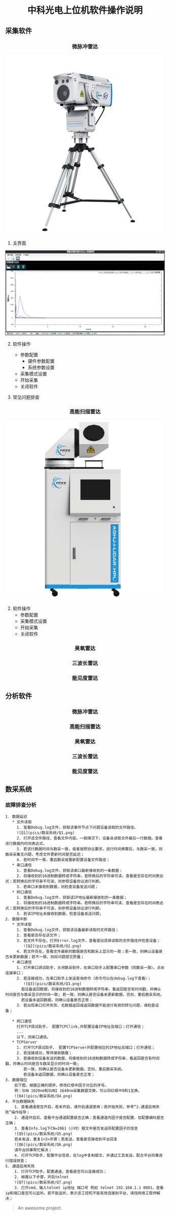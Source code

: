 # <center>中科光电上位机软件操作说明
## 采集软件
### <center>微脉冲雷达

<div align=center>
<img src="pics/微脉冲雷达.png"/>
</div>

1. 主界面 

![主界面](pics/微脉冲雷达/微脉冲雷达采集软件主界面.png)

2. 软件操作 
	* 参数配置
	   * 硬件参数配置
	   * 系统参数设置
	* 采集模式设置
	* 开始采集
	* 关闭软件
	
3. 常见问题排查 

### <center>高能扫描雷达

<div align=center>
<img src="pics/扫描雷达.png"/>
</div>

2. 软件操作 
	* 参数配置
	* 采集模式设置
	* 开始采集
	* 关闭软件
	
### <center>臭氧雷达
### <center>三波长雷达
### <center>能见度雷达
## 分析软件
### <center>微脉冲雷达
### <center>高能扫描雷达
### <center>臭氧雷达
### <center>三波长雷达
### <center>能见度雷达
## 数采系统
### 故障排查分析
	1. 数据延迟
	   * 文件读取
		 1. 查看Debug.log文件，获取该事件节点下问题设备读取的文件路径。  
		 ![Q1](pics/数采系统/Q1.png)
		 2. 打开该文件路径，查看文件内容。一般情况下，设备会读取文件最后一行数据。查看该行数据内时间表达式。
		 3. 若该行数据时间与数采一致，或者按照协议要求，进行时间换算后，与数采一致。则数采采集无问题，考虑文件更新时间是否延迟；
		 4. 若时间不一致，重启数采或重新配置设备文件路径；
	   * 串口通信
		 1. 查看Debug.log文件，获取该串口最新接收到的一条数据；
		 2. 将接收到的16进制数据转成字符串，若转换后的字符串可读，查看是否存在时间表达式；若转换后的字符串不可读，则参照设备协议进行判断。
		 3. 若串口未接收到数据，则检查设备发送问题；
	   * 网口通信
	     1. 查看Debug.log文件，获取该IP地址最新接收到的一条数据；
		 2. 将接收到的16进制数据转成字符串，若转换后的字符串可读，查看是否存在时间表达式；若转换后的字符串不可读，则参照设备协议进行判断。
		 3. 若该IP地址未接收到数据，检查设备发送问题;
	2. 数据中断
	   * 文件读取
	     1. 查看Debug.log文件，获取该设备最新读取的文件路径；
		 2. 查看是否存在该文件；
		 3. 若文件不存在，打开Error.log文件，查看驱动具体读取的文件路径并检查设备； 
			![Q2](pics/数采系统/Q2.png)
		 4. 若文件存在，查看文件最新的数据是否和数采上显示的一致；若一致，则确认设备是否未更新数据；若不一致，则将问题提交质量；
	   * 串口通信
		 1. 打开串口调试助手，关闭数采软件，在串口助手上配置串口参数（同数采一致）。点击连接串口；
		 2. 若连接成功，在串口助手上发送查询命令（命令可以在debug.log下查看）；  
			![Q3](pics/数采系统/Q3.png)
		   若设备返回数据，将接收到的16进制数据转成字符串，看返回是否有时间戳，并确认时间是否与数采显示的时间一致; 若一致，则确认是否设备未更新数据，否则，重启数采系统。 
		   若设备未返回数据，则确认设备是否正常；
		 3. 若出现串口打开失败、无数据返回或返回数据不能进行有效的转化问题，请检查设备；

	   * 网口通信
	     打开TCP调试助手， 配置TCPClink,并配置设备IP地址及端口；打开通信；  
		 ...  
		 以下，同串口通信。
	   * TCPServer
		 1. 打开TCP调试助手， 配置TCPServer并配置相应的IP地址及端口；打开通信；
		 2. 若连接成功，等待接收数据； 
		 3. 若接收到设备发送的数据，将接收到的16进制数据转成字符串，看返回是否有时间戳，并确认时间是否与数采显示的时间一致;  
		    若一致，则确认是否设备未更新数据，否则，重启数采系统。  
			若设备未返回数据，则确认设备是否正常；
	3. 数据错位
		如下图，根据正确的顺序，修改红框中因子对应的序号。 
		例：SUN 1020nm和SUNI 1640nm采集数据交换，可以将红框中0和1互换。  
		![Q4](pics/数采系统/Q4.png)
	4. 平台数据缺失
		1. 查看通道是否开启，若未开启，请开启通道使用；若开始失败，参考“2.通道启用失败”操作指导；
		2. 通道开启后，查看平台通道配置是否正确；查看通道内因子是否配置，及配置编码是否正确；
		3. 查看Info.log下CN=2061（小时）报文中是否发送所配置因子的信息  
		![Q5](pics/数采系统/Q5.png)  
		若未发送，重复1>2>步骤；若发送，查看是否接收到平台回复  
		![Q6](pics/数采系统/Q6.png)  
		请平台同事帮忙解决；
		4. 打开TCP助手，配置平台信息，在log中复制报文，并通过工具发送，配合平台同事进行错误排查；
	5. 通道启用失败
		1. 打开TCP助手。配置通道，查看是否可以连接成功；
		2. 根据以下步骤，开启telnet  
		![Q7](pics/数采系统/Q7.png)  
		3. 打开cmd，输入telnet ip地址 端口号 例如 telnet 192.168.1.1 8081，查看ip和端口是否可以监听。若不能监听，表示该工控机不能有效连接到平台，请找网络工程师解决；

> An awesome project.
